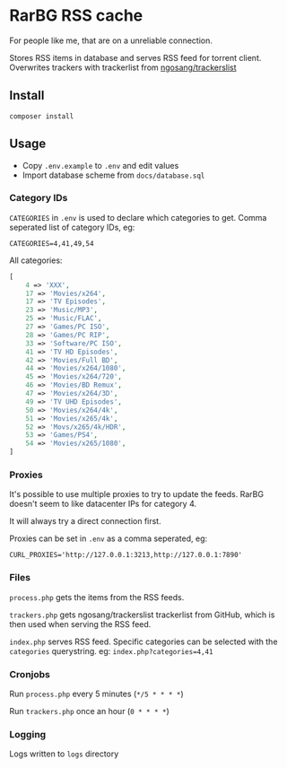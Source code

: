 # RarBG RSS cache
For people like me, that are on a unreliable connection.

Stores RSS items in database and serves RSS feed for torrent client. Overwrites trackers with trackerlist from [ngosang/trackerslist](https://github.com/ngosang/trackerslist)

## Install
```shell
composer install
```

## Usage
* Copy `.env.example` to `.env` and edit values
* Import database scheme from `docs/database.sql`

### Category IDs
`CATEGORIES` in `.env` is used to declare which categories to get. Comma seperated list of category IDs, eg:
```shell
CATEGORIES=4,41,49,54
```

All categories:
```php
[
    4 => 'XXX',
    17 => 'Movies/x264',
    17 => 'TV Episodes',
    23 => 'Music/MP3',
    25 => 'Music/FLAC',
    27 => 'Games/PC ISO',
    28 => 'Games/PC RIP',
    33 => 'Software/PC ISO',
    41 => 'TV HD Episodes',
    42 => 'Movies/Full BD',
    44 => 'Movies/x264/1080',
    45 => 'Movies/x264/720',
    46 => 'Movies/BD Remux',
    47 => 'Movies/x264/3D',
    49 => 'TV UHD Episodes',
    50 => 'Movies/x264/4k',
    51 => 'Movies/x265/4k',
    52 => 'Movs/x265/4k/HDR',
    53 => 'Games/PS4',
    54 => 'Movies/x265/1080',
]
```

### Proxies
It's possible to use multiple proxies to try to update the feeds. RarBG doesn't seem to like datacenter IPs for category 4.

It will always try a direct connection first.

Proxies can be set in `.env` as a comma seperated, eg:
```shell
CURL_PROXIES='http://127.0.0.1:3213,http://127.0.0.1:7890'
```

### Files
`process.php` gets the items from the RSS feeds.

`trackers.php` gets ngosang/trackerslist trackerlist from GitHub, which is then used when serving the RSS feed.

`index.php` serves RSS feed. Specific categories can be selected with the `categories` querystring. eg: `index.php?categories=4,41`

### Cronjobs
Run `process.php` every 5 minutes (`*/5 * * * *`)

Run `trackers.php` once an hour (`0 * * * *`)

### Logging
Logs written to `logs` directory